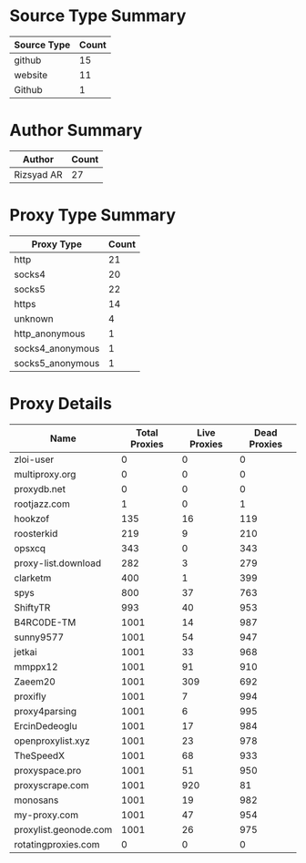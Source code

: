 # Source Type Summary

| Source Type | Count |
|-------------|-------|
| github | 15 |
| website | 11 |
| Github | 1 |


# Author Summary

| Author | Count |
|--------|-------|
| Rizsyad AR | 27 |


# Proxy Type Summary

| Proxy Type | Count |
|------------|-------|
| http | 21 |
| socks4 | 20 |
| socks5 | 22 |
| https | 14 |
| unknown | 4 |
| http_anonymous | 1 |
| socks4_anonymous | 1 |
| socks5_anonymous | 1 |


# Proxy Details

| Name | Total Proxies | Live Proxies | Dead Proxies |
|------|---------------|--------------|---------------|
| zloi-user | 0 | 0 | 0 |
| multiproxy.org | 0 | 0 | 0 |
| proxydb.net | 0 | 0 | 0 |
| rootjazz.com | 1 | 0 | 1 |
| hookzof | 135 | 16 | 119 |
| roosterkid | 219 | 9 | 210 |
| opsxcq | 343 | 0 | 343 |
| proxy-list.download | 282 | 3 | 279 |
| clarketm | 400 | 1 | 399 |
| spys | 800 | 37 | 763 |
| ShiftyTR | 993 | 40 | 953 |
| B4RC0DE-TM | 1001 | 14 | 987 |
| sunny9577 | 1001 | 54 | 947 |
| jetkai | 1001 | 33 | 968 |
| mmppx12 | 1001 | 91 | 910 |
| Zaeem20 | 1001 | 309 | 692 |
| proxifly | 1001 | 7 | 994 |
| proxy4parsing | 1001 | 6 | 995 |
| ErcinDedeoglu | 1001 | 17 | 984 |
| openproxylist.xyz | 1001 | 23 | 978 |
| TheSpeedX | 1001 | 68 | 933 |
| proxyspace.pro | 1001 | 51 | 950 |
| proxyscrape.com | 1001 | 920 | 81 |
| monosans | 1001 | 19 | 982 |
| my-proxy.com | 1001 | 47 | 954 |
| proxylist.geonode.com | 1001 | 26 | 975 |
| rotatingproxies.com | 0 | 0 | 0 |
